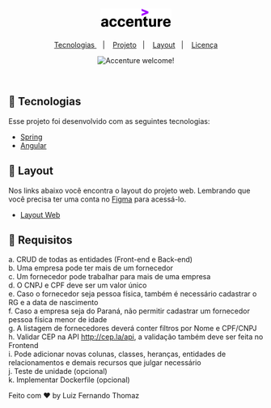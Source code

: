 <h1 align="center">
  <img src=".github/logo.png" alt="accenture" title="accenture">
</h1>

<p align="center">
  <a href="#-tecnologias"> Tecnologias </a>&nbsp;&nbsp;&nbsp;|&nbsp;&nbsp;&nbsp;
  <a href="#-projeto">Projeto</a>&nbsp;&nbsp;&nbsp;|&nbsp;&nbsp;&nbsp;
  <a href="#-layout">Layout</a>&nbsp;&nbsp;&nbsp;|&nbsp;&nbsp;&nbsp;
  <a href="#memo-licença">Licença</a>
</p>

<p align="center">
 <img src="https://img.shields.io/static/v1?label=Accenture&message=welcome&color=5F0096&labelColor=000000" alt="Accenture welcome!" />
</p>

<br>

<!-- <p align="center">
  <img alt="" src="" width="100%">
</p> -->

## 🚀 Tecnologias

Esse projeto foi desenvolvido com as seguintes tecnologias:

- [Spring]() <!--Link do spring  -->
- [Angular]() <!-- Link do angular -->

## 🔖 Layout

Nos links abaixo você encontra o layout do projeto web. Lembrando que você precisa ter uma conta no [Figma](http://figma.com/) para acessá-lo.

- [Layout Web](https://www.figma.com/file/FHWO55aNrwrI7AqMIM0cG3/Challenge-Accenture?type=design&t=HCt8Vf8AD8DRtXb8-1)

## 🧠 Requisitos

a. CRUD de todas as entidades (Front-end e Back-end) <br />
b. Uma empresa pode ter mais de um fornecedor <br />
c. Um fornecedor pode trabalhar para mais de uma empresa<br />
d. O CNPJ e CPF deve ser um valor único<br />
e. Caso o fornecedor seja pessoa física, também é necessário cadastrar o RG e a data
de nascimento<br />
f. Caso a empresa seja do Paraná, não permitir cadastrar um fornecedor pessoa física
menor de idade<br />
g. A listagem de fornecedores deverá conter filtros por Nome e CPF/CNPJ<br />
h. Validar CEP na API http://cep.la/api, a validação também deve ser feita no Frontend<br />
i. Pode adicionar novas colunas, classes, heranças, entidades de relacionamentos e
demais recursos que julgar necessário<br />
j. Teste de unidade (opcional)<br />
k. Implementar Dockerfile (opcional)<br />

Feito com ♥ by Luiz Fernando Thomaz
